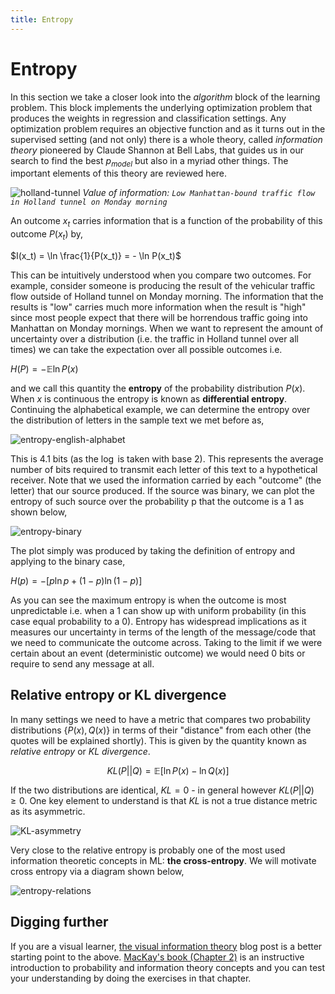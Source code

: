 ```yaml
---
title: Entropy
---
```


# Entropy

In this section we take a closer look into the _algorithm_ block of the learning problem. This block implements the underlying optimization problem that produces the weights in regression and classification settings. Any optimization problem requires an objective function and as it turns out in the supervised setting (and not only) there is a whole theory, called _information theory_ pioneered by Claude Shannon at Bell Labs, that guides us in our search to find the best $p_{model}$ but also in a myriad other things. The important elements of this theory are reviewed here. 

![holland-tunnel](images/holland-tunnel.jpg)
*Value of information: `Low Manhattan-bound traffic flow in Holland tunnel on Monday morning`*

An outcome $x_t$ carries information that is a function of the probability of this outcome $P(x_t)$ by, 

$I(x_t) = \ln \frac{1}{P(x_t)} = - \ln P(x_t)$

This can be intuitively understood when you compare two outcomes. For example, consider someone is producing the result of the vehicular traffic flow outside of Holland tunnel on Monday morning. The information that the results is "low" carries much more information when the result is "high" since most people expect that there will be horrendous traffic going into Manhattan on Monday mornings. When we want to represent the amount of uncertainty over a distribution (i.e. the traffic in Holland tunnel over all times) we can take the expectation over all possible outcomes i.e.

$H(P) =  - \mathbb{E} \ln P(x)$

and we call this quantity the **entropy** of the probability distribution $P(x)$. When $x$ is continuous the entropy is known as **differential entropy**. Continuing the alphabetical example, we can determine the entropy over the distribution of letters in the sample text we met before as,

![entropy-english-alphabet](images/entropy-english-alphabet.png)

This is 4.1 bits (as the $\log$ is taken with base 2). This represents the average number of bits required to transmit each letter of this text to a hypothetical receiver. Note that we used the information carried by each "outcome" (the letter) that our source produced. If the source was binary, we can plot the entropy of such source over the probability p that the outcome is a 1 as shown below,

![entropy-binary](images/entropy-binary.png)

The plot simply was produced by taking the definition of entropy and applying to the binary case,

$H(p) = - [p \ln p + (1-p) \ln(1-p)]$

As you can see the maximum entropy is when the outcome is most unpredictable i.e. when a 1 can show up with uniform probability (in this case equal probability to a 0). Entropy has widespread implications as it measures our uncertainty in terms of the length of the message/code that we need to communicate the outcome across. Taking to the limit if we were certain about an event (deterministic outcome) we would need 0 bits or require to send any message at all. 

## Relative entropy or KL divergence

In many settings we need to have a metric that compares two probability distributions $\{P(x),Q(x)\}$ in terms of their "distance" from each other (the quotes will be explained shortly). This is given by the quantity known as *relative entropy* or *KL divergence*. 

$$KL(P||Q)= \mathbb{E}[\ln P(x) - \ln Q(x)]$$

If the two distributions are identical, $KL=0$ - in general however $KL(P||Q) \ge 0$. One key element to understand is that $KL$ is not a true distance metric as its asymmetric. 

![KL-asymmetry](images/KL-asymmetry.png)

Very close to the relative entropy is probably one of the most used information theoretic concepts in ML: **the cross-entropy**. We will motivate cross entropy via a diagram shown below,

![entropy-relations](images/entropy-relations.png)

## Digging further

If you are a visual learner, [the visual information theory](http://colah.github.io/posts/2015-09-Visual-Information/#fn4) blog post is a better starting point to the above.  [MacKay's book (Chapter 2)](https://www.inference.org.uk/itprnn/book.pdf) is an instructive introduction to probability and information theory concepts and you can test your understanding by doing the exercises in that chapter.